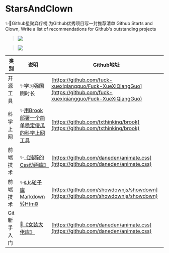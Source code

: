 # StarsAndClown

✨🤡Github星聚弃疗榜,为Github优秀项目写一封推荐清单 Github Starts and Clown, Write a list of recommendations for Github's outstanding projects 
> ![](https://upload-images.jianshu.io/upload_images/3203841-bfb9c8d9fbcf3958.png?imageMogr2/auto-orient/strip%7CimageView2/2/w/1240)

> ![](https://upload-images.jianshu.io/upload_images/3203841-742b185661bcc290.jpg?imageMogr2/auto-orient/strip%7CimageView2/2/w/1240)


| 类别 | 说明 | Github地址 |
| --- | --- | --- |
| 开源工具 | ✨学习强国刷时长  | [https://github.com/fuck-xuexiqiangguo/Fuck-XueXiQiangGuo](https://github.com/fuck-xuexiqiangguo/Fuck-XueXiQiangGuo) |
| 科学上网 | ✨[用Brook部署一个简单稳定傻瓜的科学上网工具](https://zhaoolee.gitbooks.io/chrome/content/yong-brook-bu-shu-yi-ge-jian-dan-wen-ding-sha-gua-de-ke-xue-shang-wang-gong-ju.html) | [https://github.com/txthinking/brook](https://github.com/txthinking/brook) |
| 前端技术 | ✨[《纯粹的Css动画库》](https://www.jianshu.com/p/85725d376d1d)  |  [https://github.com/daneden/animate.css](https://github.com/daneden/animate.css)  |
| 前端技术 | ✨[《Js轮子库Markdown转Html》](https://www.jianshu.com/p/a57114bd9380)  |  [https://github.com/showdownjs/showdown](https://github.com/showdownjs/showdown) |
| Git新手入门 | 🤡[《女装大佬库》](https://www.jianshu.com/p/ea4b6c71ac13)|  [https://github.com/daneden/animate.css](https://github.com/daneden/animate.css)  |





